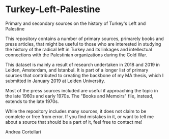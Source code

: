# Turkey-Left-Palestine
Primary and secondary sources on the history of Turkey's Left and Palestine

This repository contains a number of primary sources, primarely books and press articles, that might be useful to those who are interested in studying the history of the radical left in Turkey and its linkages and intellectual connections with the Palestinian organizations during the Cold War. 

This dataset is mainly a result of research undertaken in 2018 and 2019 in Leiden, Amsterdam, and Istanbul. It is part of a longer list of primary sources that contributed to creating the backbone of my MA thesis, which I submitted in January 2019 at Leiden University.

Most of the press sources included are useful if approaching the topic in the late 1960s and early 1970s. The "Books and Memoirs" file, instead, extends to the late 1970s.

While the repository includes many sources, it does not claim to be complete or free from error. If you find mistakes in it, or want to tell me about a source that should be a part of it, feel free to contact me!

Andrea Cortellari
